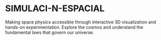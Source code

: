 # SIMULACI-N-ESPACIAL
Making space physics accessible through interactive 3D visualization and hands-on experimentation. Explore the cosmos and understand the fundamental laws that govern our universe.
